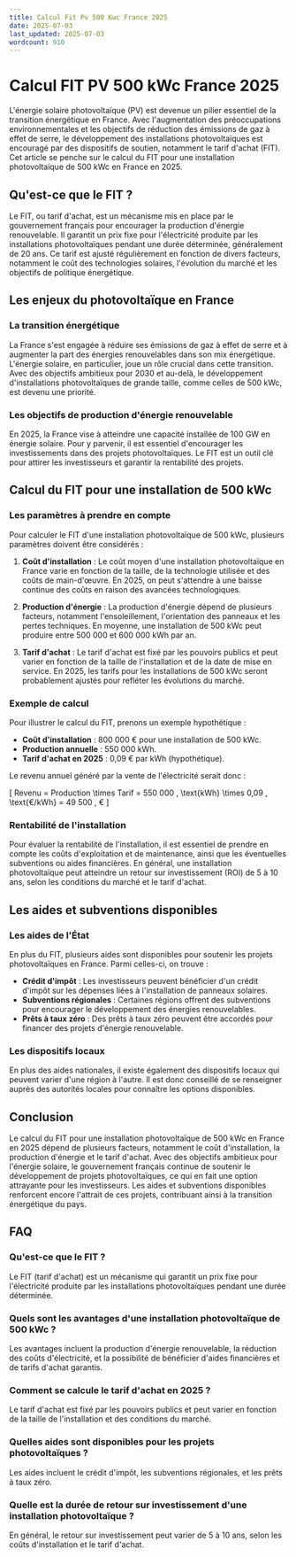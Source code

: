 ```yaml
---
title: Calcul Fit Pv 500 Kwc France 2025
date: 2025-07-03
last_updated: 2025-07-03
wordcount: 910
---
```


# Calcul FIT PV 500 kWc France 2025

L'énergie solaire photovoltaïque (PV) est devenue un pilier essentiel de la transition énergétique en France. Avec l'augmentation des préoccupations environnementales et les objectifs de réduction des émissions de gaz à effet de serre, le développement des installations photovoltaïques est encouragé par des dispositifs de soutien, notamment le tarif d'achat (FIT). Cet article se penche sur le calcul du FIT pour une installation photovoltaïque de 500 kWc en France en 2025.

## Qu'est-ce que le FIT ?

Le FIT, ou tarif d'achat, est un mécanisme mis en place par le gouvernement français pour encourager la production d'énergie renouvelable. Il garantit un prix fixe pour l'électricité produite par les installations photovoltaïques pendant une durée déterminée, généralement de 20 ans. Ce tarif est ajusté régulièrement en fonction de divers facteurs, notamment le coût des technologies solaires, l'évolution du marché et les objectifs de politique énergétique.

## Les enjeux du photovoltaïque en France

### La transition énergétique

La France s'est engagée à réduire ses émissions de gaz à effet de serre et à augmenter la part des énergies renouvelables dans son mix énergétique. L'énergie solaire, en particulier, joue un rôle crucial dans cette transition. Avec des objectifs ambitieux pour 2030 et au-delà, le développement d'installations photovoltaïques de grande taille, comme celles de 500 kWc, est devenu une priorité.

### Les objectifs de production d'énergie renouvelable

En 2025, la France vise à atteindre une capacité installée de 100 GW en énergie solaire. Pour y parvenir, il est essentiel d'encourager les investissements dans des projets photovoltaïques. Le FIT est un outil clé pour attirer les investisseurs et garantir la rentabilité des projets.

## Calcul du FIT pour une installation de 500 kWc

### Les paramètres à prendre en compte

Pour calculer le FIT d'une installation photovoltaïque de 500 kWc, plusieurs paramètres doivent être considérés :

1. **Coût d'installation** : Le coût moyen d'une installation photovoltaïque en France varie en fonction de la taille, de la technologie utilisée et des coûts de main-d'œuvre. En 2025, on peut s'attendre à une baisse continue des coûts en raison des avancées technologiques.

2. **Production d'énergie** : La production d'énergie dépend de plusieurs facteurs, notamment l'ensoleillement, l'orientation des panneaux et les pertes techniques. En moyenne, une installation de 500 kWc peut produire entre 500 000 et 600 000 kWh par an.

3. **Tarif d'achat** : Le tarif d'achat est fixé par les pouvoirs publics et peut varier en fonction de la taille de l'installation et de la date de mise en service. En 2025, les tarifs pour les installations de 500 kWc seront probablement ajustés pour refléter les évolutions du marché.

### Exemple de calcul

Pour illustrer le calcul du FIT, prenons un exemple hypothétique :

- **Coût d'installation** : 800 000 € pour une installation de 500 kWc.
- **Production annuelle** : 550 000 kWh.
- **Tarif d'achat en 2025** : 0,09 € par kWh (hypothétique).

Le revenu annuel généré par la vente de l'électricité serait donc :

\[
Revenu = Production \times Tarif = 550 000 \, \text{kWh} \times 0,09 \, \text{€/kWh} = 49 500 \, €
\]

### Rentabilité de l'installation

Pour évaluer la rentabilité de l'installation, il est essentiel de prendre en compte les coûts d'exploitation et de maintenance, ainsi que les éventuelles subventions ou aides financières. En général, une installation photovoltaïque peut atteindre un retour sur investissement (ROI) de 5 à 10 ans, selon les conditions du marché et le tarif d'achat.

## Les aides et subventions disponibles

### Les aides de l'État

En plus du FIT, plusieurs aides sont disponibles pour soutenir les projets photovoltaïques en France. Parmi celles-ci, on trouve :

- **Crédit d'impôt** : Les investisseurs peuvent bénéficier d'un crédit d'impôt sur les dépenses liées à l'installation de panneaux solaires.
- **Subventions régionales** : Certaines régions offrent des subventions pour encourager le développement des énergies renouvelables.
- **Prêts à taux zéro** : Des prêts à taux zéro peuvent être accordés pour financer des projets d'énergie renouvelable.

### Les dispositifs locaux

En plus des aides nationales, il existe également des dispositifs locaux qui peuvent varier d'une région à l'autre. Il est donc conseillé de se renseigner auprès des autorités locales pour connaître les options disponibles.

## Conclusion

Le calcul du FIT pour une installation photovoltaïque de 500 kWc en France en 2025 dépend de plusieurs facteurs, notamment le coût d'installation, la production d'énergie et le tarif d'achat. Avec des objectifs ambitieux pour l'énergie solaire, le gouvernement français continue de soutenir le développement de projets photovoltaïques, ce qui en fait une option attrayante pour les investisseurs. Les aides et subventions disponibles renforcent encore l'attrait de ces projets, contribuant ainsi à la transition énergétique du pays.

## FAQ

### Qu'est-ce que le FIT ?

Le FIT (tarif d'achat) est un mécanisme qui garantit un prix fixe pour l'électricité produite par les installations photovoltaïques pendant une durée déterminée.

### Quels sont les avantages d'une installation photovoltaïque de 500 kWc ?

Les avantages incluent la production d'énergie renouvelable, la réduction des coûts d'électricité, et la possibilité de bénéficier d'aides financières et de tarifs d'achat garantis.

### Comment se calcule le tarif d'achat en 2025 ?

Le tarif d'achat est fixé par les pouvoirs publics et peut varier en fonction de la taille de l'installation et des conditions du marché.

### Quelles aides sont disponibles pour les projets photovoltaïques ?

Les aides incluent le crédit d'impôt, les subventions régionales, et les prêts à taux zéro.

### Quelle est la durée de retour sur investissement d'une installation photovoltaïque ?

En général, le retour sur investissement peut varier de 5 à 10 ans, selon les coûts d'installation et le tarif d'achat.